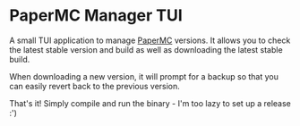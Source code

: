 # PaperMC Manager TUI

A small TUI application to manage [PaperMC](https://papermc.io/downloads/paper) versions.
It allows you to check the latest stable version and build as well as downloading the latest stable build.

When downloading a new version, it will prompt for a backup so that you can easily revert back to the previous version.

That's it! Simply compile and run the binary - I'm too lazy to set up a release :')
